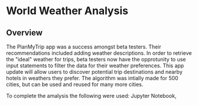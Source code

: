 # World Weather Analysis

## Overview 
The PlanMyTrip app was a success amongst beta testers. Their recommendations included adding weather descriptions. In order to retrieve the "ideal" weather for trips, beta testers now have the opprotunity to use input statements to filter the data for their weather preferences. This app update will allow users to discover potential trip destinations and nearby hotels in weathers they prefer. The algorithm was intially made for 500 cities, but can be used and reused for many more cities.



To complete the amalysis the following were used: Jupyter Notebook,